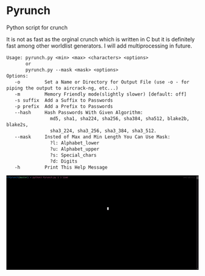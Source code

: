 # Pyrunch
Python script for crunch

It is not as fast as the orginal crunch which is written in C but it is definitely fast among other worldlist generators.
I will add multiprocessing in future.

    Usage: pyrunch.py <min> <max> <characters> <options>
           or
           pyrunch.py --mask <mask> <options>
    Options:
       -o         Set a Name or Directory for Output File (use -o - for piping the output to aircrack-ng, etc...)
       -m         Memory Friendly mode(slightly slower) [default: off]
       -s suffix  Add a Suffix to Passwords
       -p prefix  Add a Prefix to Passwords
       --hash     Hash Passwords With Given Algorithm:
                    md5, sha1, sha224, sha256, sha384, sha512, blake2b, blake2s,
                    sha3_224, sha3_256, sha3_384, sha3_512.
       --mask     Insted of Max and Min Length You Can Use Mask:
                    ?l: Alphabet_lower
                    ?u: Alphabet_upper
                    ?s: Special_chars
                    ?d: Digits
       -h         Print This Help Message

![](gif.gif)
